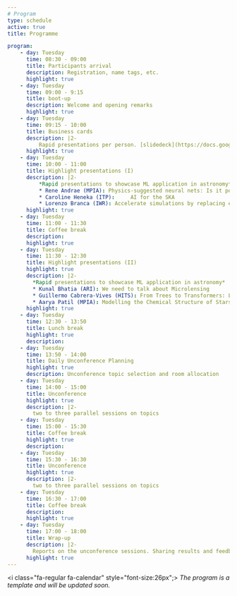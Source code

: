 ```yaml
---
# Program
type: schedule
active: true
title: Programme

program:
    - day: Tuesday
      time: 08:30 - 09:00
      title: Participants arrival
      description: Registration, name tags, etc.
      highlight: true
    - day: Tuesday
      time: 09:00 - 9:15
      title: boot-up
      description: Welcome and opening remarks
      highlight: true
    - day: Tuesday
      time: 09:15 - 10:00
      title: Business cards
      description: |2-
          Rapid presentations per person. [slidedeck](https://docs.google.com/presentation/d/1nDZB_DmbJBpQW8rIlwnGTvo5pYUrZ-PH-L7-9dg63cU/edit?usp=sharing)
      highlight: true
    - day: Tuesday
      time: 10:00 - 11:00
      title: Highlight presentations (I)
      description: |2-
          *Rapid presentations to showcase ML application in astronomy*
          * Rene Andrae (MPIA): Physics-suggested neural nets: Is it possible to get the neural net to respect physics equations truly?
          * Caroline Heneka (ITP):     AI for the SKA
          * Lorenzo Branca (IWR): Accelerate simulations by replacing expensive tasks with deep learning based surrogates.
      highlight: true
    - day: Tuesday
      time: 11:00 - 11:30
      title: Coffee break
      description:
      highlight: true
    - day: Tuesday
      time: 11:30 - 12:30
      title: Highlight presentations (II)
      highlight: true
      description: |2-
        *Rapid presentations to showcase ML application in astronomy*
        * Kunal Bhatia (ARI): We need to talk about Microlensing
        * Guillermo Cabrera-Vives (HITS): From Trees to Transformers: Light Curve Analysis with ALeRCE
        * Aarya Patil (MPIA): Modelling the Chemical Structure of Stars using Simulation-Based Inference: Prospects for Galactic Archaeology
      highlight: true
    - day: Tuesday
      time: 12:30 - 13:50
      title: Lunch break
      highlight: true
      description:
    - day: Tuesday
      time: 13:50 - 14:00
      title: Daily Unconference Planning
      highlight: true
      description: Unconference topic selection and room allocation
    - day: Tuesday
      time: 14:00 - 15:00
      title: Unconference
      highlight: true
      description: |2-
        two to three parallel sessions on topics
    - day: Tuesday
      time: 15:00 - 15:30
      title: Coffee break
      highlight: true
      description:
    - day: Tuesday
      time: 15:30 - 16:30
      title: Unconference
      highlight: true
      description: |2-
        two to three parallel sessions on topics
    - day: Tuesday
      time: 16:30 - 17:00
      title: Coffee break
      description:
      highlight: true
    - day: Tuesday
      time: 17:00 - 18:00
      title: Wrap-up
      description: |2-
        Reports on the unconference sessions. Sharing results and feedback.
      highlight: true
---
```


<i class="fa-regular fa-calendar" style="font-size:26px";></i> _The program is a template and will be updated soon._
